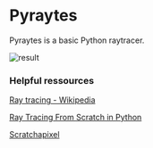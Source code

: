 # Pyraytes

Pyraytes is a basic Python raytracer.

![result](image.ppm "A rendered image")

### Helpful ressources

[Ray tracing - Wikipedia](https://en.wikipedia.org/wiki/Ray_tracing_\(graphics\))

[Ray Tracing From Scratch in Python](https://medium.com/swlh/ray-tracing-from-scratch-in-python-41670e6a96f9)

[Scratchapixel](https://www.scratchapixel.com/index.php)